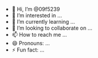 - 👋 Hi, I’m @09f5239
- 👀 I’m interested in ...
- 🌱 I’m currently learning ...
- 💞️ I’m looking to collaborate on ...
- 📫 How to reach me ...
- 😄 Pronouns: ...
- ⚡ Fun fact: ...

<!---
09f5239/09f5239 is a ✨ special ✨ repository because its `README.md` (this file) appears on your GitHub profile.
You can click the Preview link to take a look at your changes.
---><!DOCTYPE html>
<html>
<head>
   <meta charset="utf-8">
   <meta http-equiv="X-UA-Compatible" content="IE=edge,chrome=1">
   <title>Arduino Gamepad Control</title>
   <meta name="description" content="">
   <meta name="viewport" content="width=device-width">
   <script type="text/javascript" src="http://ajax.googleapis.com/ajax/libs/jquery/3.7.1/jquery.min.js"></script>
</head>
<body>
 
<div id="gamepadPrompt"></div>
<div id="gamepadDisplay"></div>
   
<script>
var hasGP = false;
var repGP;
const arduinoIP = '192.168.254.200'; // Fixed IP address of the Arduino
var prevButtonState = [];
var prevAxisState = [];
 
function canGame() {
   return "getGamepads" in navigator;
}
 
function sendRequest(url) {
   fetch(url)
       .then(response => response.text())
       .then(data => console.log(data))
       .catch(error => console.error('Error:', error));
}
 
function reportOnGamepad() {
   var gp = navigator.getGamepads()[0];
   var html = "";
   var dataChanged = false;
 
   
 
   for (var i = 0; i < gp.buttons.length; i++) {
       var buttonPressed = gp.buttons[i].pressed;
       html += (buttonPressed ? "1" : "0") ;
 
       if (buttonPressed !== prevButtonState[i]) {
           prevButtonState[i] = buttonPressed;
           dataChanged = true;
       }
   }
 
   
           var axis1 = Math.round((gp.axes[0] + 1) * 127.5+100);
           var axis2 = Math.round((gp.axes[1] + 1) * 127.5+100);
           html += "Stick  1 :" + axis1 + "," + axis2 ;
           var axis3 = Math.round((gp.axes[2] + 1) * 127.5+100);
           var axis4 = Math.round((gp.axes[3] + 1) * 127.5+100);
           html += "Stick  2:" + axis3 + "," + axis4 ;
 
       if (axis1 !== prevAxisState[0] || axis2 !== prevAxisState[1] || axis3 !== prevAxisState[2] || axis4 !== prevAxisState[3]) {
           prevAxisState[0] = axis1;
           prevAxisState[1] = axis2;
           prevAxisState[2] = axis3;
           prevAxisState[3] = axis4;
           dataChanged = true;
       }
  // }
 
   $("#gamepadDisplay").html(html);
 
   // Send the html variable to the Arduino only if data changed
   if (dataChanged) {
       sendRequest(`http://${arduinoIP}/update?data=${encodeURIComponent(html)}`);
   }
}
 
$(document).ready(function() {
   if (canGame()) {
       var prompt = "To begin using your gamepad, connect it and press any button!";
       $("#gamepadPrompt").text(prompt);
 
       $(window).on("gamepadconnected", function() {
           hasGP = true;
           $("#gamepadPrompt").html("Gamepad connected!");
           console.log("connection event");
 
           // Initialize the previous states
           var gp = navigator.getGamepads()[0];
           prevButtonState = new Array(gp.buttons.length).fill(false);
           prevAxisState = new Array(gp.axes.length).fill(0);
 
           repGP = window.setInterval(reportOnGamepad, 100);
       });
 
       $(window).on("gamepaddisconnected", function() {
           console.log("disconnection event");
           $("#gamepadPrompt").text(prompt);
           window.clearInterval(repGP);
       });
 
       // Setup an interval for Chrome
       var checkGP = window.setInterval(function() {
           console.log('checkGP');
           if (navigator.getGamepads()[0]) {
               if (!hasGP) $(window).trigger("gamepadconnected");
               window.clearInterval(checkGP);
           }
       }, 300);
   }
});
</script>
</body>
</html>

